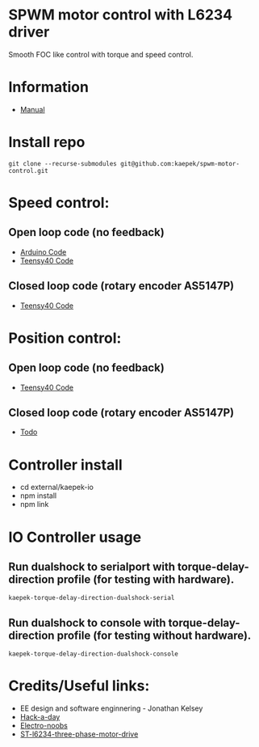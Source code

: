 # SPWM motor control with L6234 driver

Smooth FOC like control with torque and speed control.

# Information

- [Manual](./resources/sinusoidal-pwm-manual.pdf)

# Install repo

```
git clone --recurse-submodules git@github.com:kaepek/spwm-motor-control.git
```

# Speed control:

## Open loop code (no feedback)

- [Arduino Code](./speed-control/open-loop/arduino-uno/arduino-uno.ino)
- [Teensy40 Code](./speed-control/open-loop/teensy-40/teensy-40.ino)

## Closed loop code (rotary encoder AS5147P)

- [Teensy40 Code](./speed-control/closed-loop/AS5147P/teensy40/esc/esc.ino)

# Position control:

## Open loop code (no feedback)
- [Teensy40 Code](./position-control/open-loop/teensy-40/teensy-40.ino)

## Closed loop code (rotary encoder AS5147P)
- [Todo](./)

# Controller install

- cd external/kaepek-io
- npm install
- npm link

# IO Controller usage

## Run dualshock to serialport with torque-delay-direction profile (for testing with hardware).
```
kaepek-torque-delay-direction-dualshock-serial
```

## Run dualshock to console with torque-delay-direction profile (for testing without hardware).
```
kaepek-torque-delay-direction-dualshock-console
```

# Credits/Useful links:
- EE design and software enginnering - Jonathan Kelsey
- [Hack-a-day](https://hackaday.io/project/177958-low-power-bldc-driver-board-st-l6234#menu-details)
- [Electro-noobs](https://electronoobs.com/eng_arduino_tut176.php)
- [ST-l6234-three-phase-motor-drive](https://www.st.com/resource/en/application_note/cd00004062-l6234-three-phase-motor-driver-stmicroelectronics.pdf)